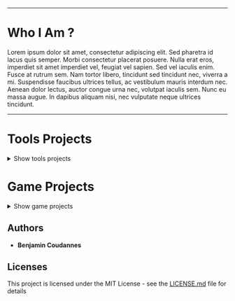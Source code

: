 -----------------

# Who I Am ?

Lorem ipsum dolor sit amet, consectetur adipiscing elit. Sed pharetra id lacus quis semper. Morbi consectetur placerat posuere. Nulla erat eros, imperdiet sit amet imperdiet vel, feugiat vel sapien. Sed vel iaculis enim. Fusce at rutrum sem. Nam tortor libero, tincidunt sed tincidunt nec, viverra a mi. Suspendisse faucibus ultrices tellus, ac vestibulum mauris interdum nec. Aenean dolor lectus, auctor congue urna nec, volutpat iaculis sem. Nunc eu massa augue. In dapibus aliquam nisi, nec vulputate neque ultrices tincidunt.

-----------------

# Tools Projects

<details><summary>Show tools projects</summary>
  
## EasySave

Lorem ipsum dolor sit amet, consectetur adipiscing elit. Sed pharetra id lacus quis semper. Morbi consectetur placerat posuere. Nulla erat eros, imperdiet sit amet imperdiet vel, feugiat vel sapien. Sed vel iaculis enim. Fusce at rutrum sem. Nam tortor libero, tincidunt sed tincidunt nec, viverra a mi. Suspendisse faucibus ultrices tellus, ac vestibulum mauris interdum nec. Aenean dolor lectus, auctor congue urna nec, volutpat iaculis sem. Nunc eu massa augue. In dapibus aliquam nisi, nec vulputate neque ultrices tincidunt.

    -----------------

## TxtXored
    
[![star this repo](https://githubbadges.com/star.svg?user=RoseauFragile&repo=CryptoJava&style=default (https://github.com/RoseauFragile/CryptoJava) [![fork this repo](https://githubbadges.com/fork.svg?user=RoseauFragile&repo=CryptoJava&style=default)](https://github.com/RoseauFragile/CryptoJava/fork)

Lorem ipsum dolor sit amet, consectetur adipiscing elit. Sed pharetra id lacus quis semper. Morbi consectetur placerat posuere. Nulla erat eros, imperdiet sit amet imperdiet vel, feugiat vel sapien. Sed vel iaculis enim. Fusce at rutrum sem. Nam tortor libero, tincidunt sed tincidunt nec, viverra a mi. Suspendisse faucibus ultrices tellus, ac vestibulum mauris interdum nec. Aenean dolor lectus, auctor congue urna nec, volutpat iaculis sem. Nunc eu massa augue. In dapibus aliquam nisi, nec vulputate neque ultrices tincidunt.

<p align="center">
  <img src="https://github.com/RoseauFragile/PortFolio/blob/master/JavaXored_Xor.png" />
</p>
<sub>Capture of Xored-key decrypt menu</sub>
</details>

# Game Projects

<details><summary>Show game projects</summary>
  
  <details><summary>Show Panik Rocket</summary>
    
  ## Panik Rocket
    
  <p align="center">
    <img src="https://github.com/RoseauFragile/PortFolio/blob/master/PanikRocket_InGame.png" width="600" height="400" />
  </p>
  <sub>In-Game capture of PanikRocket</sub>

          1. Lorem ipsum dolor sit amet, consectetur adipiscing elit. Sed pharetra id lacus quis semper. Morbi consectetur placerat posuere. Nulla erat eros, imperdiet sit amet imperdiet vel, feugiat vel sapien. Sed vel iaculis enim. Fusce at rutrum sem. Nam tortor libero, tincidunt sed tincidunt nec, viverra a mi. Suspendisse faucibus ultrices tellus, ac vestibulum mauris interdum nec. Aenean dolor lectus, auctor congue urna nec, volutpat iaculis sem. Nunc eu massa augue. In dapibus aliquam nisi, nec vulputate neque ultrices tincidunt.
  </details>

  <details><summary>Show Beware Of The Truth</summary>
  
  ## Beware Of The Truth
  
  Lorem ipsum dolor sit amet, consectetur adipiscing elit. Sed pharetra id lacus quis semper. Morbi consectetur placerat posuere. Nulla erat eros, imperdiet sit amet imperdiet vel, feugiat vel sapien. Sed vel iaculis enim. Fusce at rutrum sem. Nam tortor libero, tincidunt sed tincidunt nec, viverra a mi.

  </details>

  <details><summary>Show Lorann</summary>
  
  ## Lorann
  
  <p align="center">
    <img src="https://github.com/RoseauFragile/PortFolio/blob/master/Lorann.png" />
  </p>
  <sub>In-Game capture of Lorann</sub>


  Lorem ipsum dolor sit amet, consectetur adipiscing elit. Sed pharetra id lacus quis semper. Morbi consectetur placerat posuere. Nulla erat eros, imperdiet sit amet imperdiet vel, feugiat vel sapien. Sed vel iaculis enim. Fusce at rutrum sem. Nam tortor libero, tincidunt sed tincidunt nec, viverra a mi.

  </details>
</details>

## Authors

* **Benjamin Coudannes** 


## Licenses

This project is licensed under the MIT License - see the [LICENSE.md](LICENSE.md) file for details
